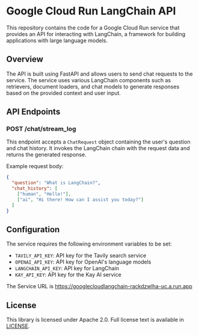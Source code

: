 # Google Cloud Run LangChain API

This repository contains the code for a Google Cloud Run service that provides an API for interacting with LangChain, a framework for building applications with large language models.

## Overview

The API is built using FastAPI and allows users to send chat requests to the service. The service uses various LangChain components such as retrievers, document loaders, and chat models to generate responses based on the provided context and user input.

## API Endpoints

### POST /chat/stream_log

This endpoint accepts a `ChatRequest` object containing the user's question and chat history. It invokes the LangChain chain with the request data and returns the generated response.

Example request body:
```json
{
  "question": "What is LangChain?",
  "chat_history": [
    ["human", "Hello!"],
    ["ai", "Hi there! How can I assist you today?"]
  ]
}
```

## Configuration

The service requires the following environment variables to be set:

- `TAVILY_API_KEY`: API key for the Tavily search service
- `OPENAI_API_KEY`: API key for OpenAI's language models
- `LANGCHAIN_API_KEY`: API key for LangChain
- `KAY_API_KEY`: API key for the Kay AI service

The Service URL is https://googlecloudlangchain-rackdzwlha-uc.a.run.app 

## License

This library is licensed under Apache 2.0. Full license text is available in [LICENSE](LICENSE).
